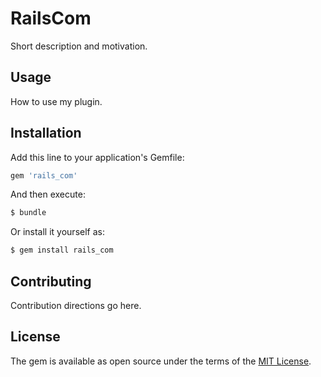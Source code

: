# RailsCom
Short description and motivation.

## Usage
How to use my plugin.

## Installation
Add this line to your application's Gemfile:

```ruby
gem 'rails_com'
```

And then execute:
```bash
$ bundle
```

Or install it yourself as:
```bash
$ gem install rails_com
```

## Contributing
Contribution directions go here.

## License
The gem is available as open source under the terms of the [MIT License](http://opensource.org/licenses/MIT).